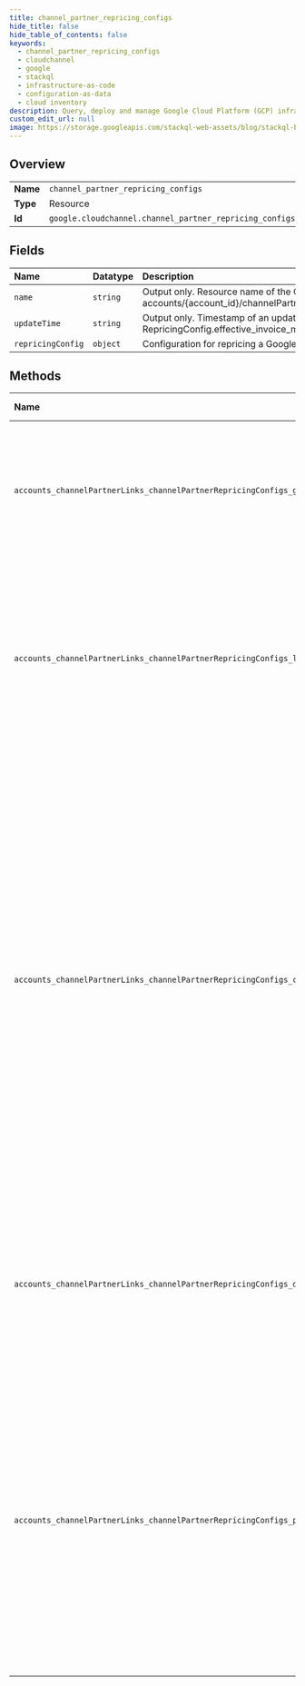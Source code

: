 ```yaml
---
title: channel_partner_repricing_configs
hide_title: false
hide_table_of_contents: false
keywords:
  - channel_partner_repricing_configs
  - cloudchannel
  - google    
  - stackql
  - infrastructure-as-code
  - configuration-as-data
  - cloud inventory
description: Query, deploy and manage Google Cloud Platform (GCP) infrastructure and resources using SQL
custom_edit_url: null
image: https://storage.googleapis.com/stackql-web-assets/blog/stackql-blog-post-featured-image.png
---
```

  
    

## Overview
<table><tbody>
<tr><td><b>Name</b></td><td><code>channel_partner_repricing_configs</code></td></tr>
<tr><td><b>Type</b></td><td>Resource</td></tr>
<tr><td><b>Id</b></td><td><code>google.cloudchannel.channel_partner_repricing_configs</code></td></tr>
</tbody></table>

## Fields
| Name | Datatype | Description |
|:-----|:---------|:------------|
| `name` | `string` | Output only. Resource name of the ChannelPartnerRepricingConfig. Format: accounts/{account_id}/channelPartnerLinks/{channel_partner_id}/channelPartnerRepricingConfigs/{id}. |
| `updateTime` | `string` | Output only. Timestamp of an update to the repricing rule. If `update_time` is after RepricingConfig.effective_invoice_month then it indicates this was set mid-month. |
| `repricingConfig` | `object` | Configuration for repricing a Google bill over a period of time. |
## Methods
| Name | Accessible by | Required Params | Description |
|:-----|:--------------|:----------------|:------------|
| `accounts_channelPartnerLinks_channelPartnerRepricingConfigs_get` | `SELECT` | `accountsId, channelPartnerLinksId, channelPartnerRepricingConfigsId` | Gets information about how a Distributor modifies their bill before sending it to a ChannelPartner. Possible Error Codes: * PERMISSION_DENIED: If the account making the request and the account being queried are different. * NOT_FOUND: The ChannelPartnerRepricingConfig was not found. * INTERNAL: Any non-user error related to technical issues in the backend. In this case, contact Cloud Channel support. Return Value: If successful, the ChannelPartnerRepricingConfig resource, otherwise returns an error. |
| `accounts_channelPartnerLinks_channelPartnerRepricingConfigs_list` | `SELECT` | `accountsId, channelPartnerLinksId` | Lists information about how a Reseller modifies their bill before sending it to a ChannelPartner. Possible Error Codes: * PERMISSION_DENIED: If the account making the request and the account being queried are different. * NOT_FOUND: The ChannelPartnerRepricingConfig specified does not exist or is not associated with the given account. * INTERNAL: Any non-user error related to technical issues in the backend. In this case, contact Cloud Channel support. Return Value: If successful, the ChannelPartnerRepricingConfig resources. The data for each resource is displayed in the ascending order of: * channel partner ID * RepricingConfig.effective_invoice_month * ChannelPartnerRepricingConfig.update_time If unsuccessful, returns an error. |
| `accounts_channelPartnerLinks_channelPartnerRepricingConfigs_create` | `INSERT` | `accountsId, channelPartnerLinksId` | Creates a ChannelPartnerRepricingConfig. Call this method to set modifications for a specific ChannelPartner's bill. You can only create configs if the RepricingConfig.effective_invoice_month is a future month. If needed, you can create a config for the current month, with some restrictions. When creating a config for a future month, make sure there are no existing configs for that RepricingConfig.effective_invoice_month. The following restrictions are for creating configs in the current month. * This functionality is reserved for recovering from an erroneous config, and should not be used for regular business cases. * The new config will not modify exports used with other configs. Changes to the config may be immediate, but may take up to 24 hours. * There is a limit of ten configs for any ChannelPartner or RepricingConfig.effective_invoice_month. * The contained ChannelPartnerRepricingConfig.repricing_config vaule must be different from the value used in the current config for a ChannelPartner. Possible Error Codes: * PERMISSION_DENIED: If the account making the request and the account being queried are different. * INVALID_ARGUMENT: Missing or invalid required parameters in the request. Also displays if the updated config is for the current month or past months. * NOT_FOUND: The ChannelPartnerRepricingConfig specified does not exist or is not associated with the given account. * INTERNAL: Any non-user error related to technical issues in the backend. In this case, contact Cloud Channel support. Return Value: If successful, the updated ChannelPartnerRepricingConfig resource, otherwise returns an error. |
| `accounts_channelPartnerLinks_channelPartnerRepricingConfigs_delete` | `DELETE` | `accountsId, channelPartnerLinksId, channelPartnerRepricingConfigsId` | Deletes the given ChannelPartnerRepricingConfig permanently. You can only delete configs if their RepricingConfig.effective_invoice_month is set to a date after the current month. Possible error codes: * PERMISSION_DENIED: The account making the request does not own this customer. * INVALID_ARGUMENT: Required request parameters are missing or invalid. * FAILED_PRECONDITION: The ChannelPartnerRepricingConfig is active or in the past. * NOT_FOUND: No ChannelPartnerRepricingConfig found for the name in the request. |
| `accounts_channelPartnerLinks_channelPartnerRepricingConfigs_patch` | `EXEC` | `accountsId, channelPartnerLinksId, channelPartnerRepricingConfigsId` | Updates a ChannelPartnerRepricingConfig. Call this method to set modifications for a specific ChannelPartner's bill. This method overwrites the existing CustomerRepricingConfig. You can only update configs if the RepricingConfig.effective_invoice_month is a future month. To make changes to configs for the current month, use CreateChannelPartnerRepricingConfig, taking note of its restrictions. You cannot update the RepricingConfig.effective_invoice_month. When updating a config in the future: * This config must already exist. Possible Error Codes: * PERMISSION_DENIED: If the account making the request and the account being queried are different. * INVALID_ARGUMENT: Missing or invalid required parameters in the request. Also displays if the updated config is for the current month or past months. * NOT_FOUND: The ChannelPartnerRepricingConfig specified does not exist or is not associated with the given account. * INTERNAL: Any non-user error related to technical issues in the backend. In this case, contact Cloud Channel support. Return Value: If successful, the updated ChannelPartnerRepricingConfig resource, otherwise returns an error. |
